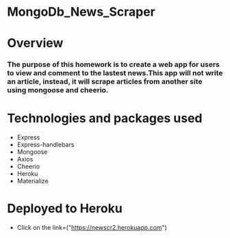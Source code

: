 # MongoDb_News_Scraper

# Overview

### The purpose of this homework is to create a  web app for users to view and comment to the lastest news.This app will not write an article, instead, it will scrape articles from another site using mongoose and cheerio.

# Technologies and packages used 

* Express
* Express-handlebars
* Mongoose
* Axios
* Cheerio
* Heroku
* Materialize

# Deployed to Heroku

 * Click on the link=("https://newscr2.herokuapp.com")